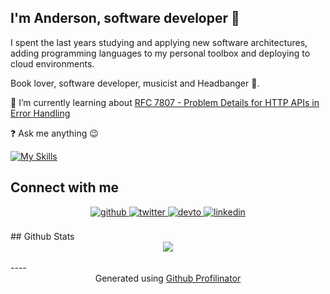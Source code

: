 ## I'm Anderson, software developer 🚀

I spent the last years studying and applying new software architectures, adding programming languages to my personal toolbox and deploying to cloud environments.

Book lover, software developer, musicist and Headbanger 🤘.  
  

🌱 I’m currently learning about [RFC 7807 - Problem Details for HTTP APIs in Error Handling](https://datatracker.ietf.org/doc/html/rfc7807)  
  

❓ Ask me anything 😉  


[![My Skills](https://skillicons.dev/icons?i=linux,bash,aws,javascript,typescript,dotnet,nodejs,nestjs,docker,git,go,md,terraform,dynamodb,postgres,mongodb,mysql,postman,rabbitmq&perline=7)](https://skillicons.dev)
</td><td valign="top" width="33%">

## Connect with me  
<div align="center">
<a href="https://github.com/andersonlemos" target="_blank">
<img src=https://img.shields.io/badge/github-%2324292e.svg?&style=for-the-badge&logo=github&logoColor=white alt=github style="margin-bottom: 5px;" />
</a>
<a href="https://twitter.com/oalemos" target="_blank">
<img src=https://img.shields.io/badge/twitter-%2300acee.svg?&style=for-the-badge&logo=twitter&logoColor=white alt=twitter style="margin-bottom: 5px;" />
</a>
<a href="https://dev.to/oalemos" target="_blank">
<img src=https://img.shields.io/badge/dev.to-%2308090A.svg?&style=for-the-badge&logo=dev.to&logoColor=white alt=devto style="margin-bottom: 5px;" />
</a>
<a href="https://linkedin.com/in/andersonmlemos" target="_blank">
<img src=https://img.shields.io/badge/linkedin-%231E77B5.svg?&style=for-the-badge&logo=linkedin&logoColor=white alt=linkedin style="margin-bottom: 5px;" />
</a>  
</div>  
<br/>  
## Github Stats  
<div align="center"><img src="https://github-readme-stats.vercel.app/api?username=andersonlemos&show_icons=true&count_private=true&hide_border=true" align="center" /></div>  
<br />
----
<div align="center">Generated using <a href="https://profilinator.rishav.dev/" target="_blank">Github Profilinator</a></div>
